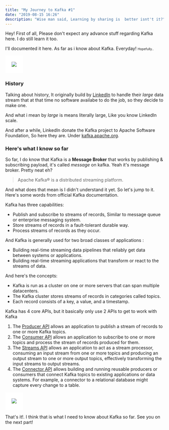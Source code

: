 ```yaml
---
title: "My Journey to Kafka #1"
date: "2019-08-15 16:26"
description: "Wise man said, Learning by sharing is  better isnt't it?"
---
```


Hey! First of all, Please don't expect any advance stuff regarding Kafka here. I do still learn it too.

I'll documented it here. As far as i know about Kafka. Everyday! <span style="font-size: 10px;">Hopefully..</span>

<img src="http://kafka.apache.org/images/kafka_diagram.png" style="background: #fff; padding: 20px;text-align: center;">

### History

Talking about history, It originally build by [LinkedIn](https://linkedin.com) to handle their _large_ data stream that at that time no software availabe to do the job, so they decide to make one.

And what i mean by _large_ is means literally large, Like you know LinkedIn scale.

And after a while, LinkedIn donate the Kafka project to Apache Software Foundation, So here they are. Under [kafka.apache.org](https://kafka.apache.org).

### Here's what I know so far

So far, I do know that Kafka is a **Message Broker** that works by publishing & subscribing payload, it's called _message_ on kafka. Yeah it's message broker. Pretty neat eh?

> Apache Kafka® is a distributed streaming platform.

And what does that mean is I didn't understand it yet. So let's jump to it. Here's some words from official Kafka documentation.

Kafka has three capabilities:

- Publish and subscribe to streams of records, Similar to message queue or enterprise messaging system.
- Store streams of records in a fault-tolerant durable way.
- Process streams of records as they occur.


And Kafka is generally used for two broad classes of applications :
- Building real-time streaming data pipelines that reliably get data between systems or applications.
- Building real-time streaming applications that transform or react to the streams of data.

    
And here's the concepts:

- Kafka is run as a cluster on one or more servers that can span multiple datacenters.
- The Kafka cluster stores streams of records in categories called topics.
- Each record consists of a key, a value, and a timestamp.


Kafka has 4 core APIs, but it basically only use 2 APIs to get to work with Kafka 

1. The [Producer API](http://kafka.apache.org/documentation.html#producerapi) allows an application to publish a stream of records to one or more Kafka topics.
2. The [Consumer API](http://kafka.apache.org/documentation.html#consumerapi) allows an application to subscribe to one or more topics and process the  stream of records produced for them.
3. The [Streams API](http://kafka.apache.org/documentation/streams) allows an application to act as a stream processor, consuming an input stream from one or more topics and producing an output stream to one or more output topics, effectively transforming the input streams to output streams.
4. The [Connector API](http://kafka.apache.org/documentation.html#connect) allows building and running reusable producers or consumers that connect Kafka topics to existing applications or data systems. For example, a connector to a relational database might capture every change to a table.

<img src="http://kafka.apache.org/23/images/kafka-apis.png" style="background: #fff; padding: 20px;text-align: center;">


That's it!. I think that is what I need to know about Kafka so far. See you on the next part!

